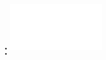 - ![世界咖啡学：变革、精品豆、烘焙技法与中国咖啡探秘_韩怀宗 [hanhuaizong].pdf](../assets/世界咖啡学：变革、精品豆、烘焙技法与中国咖啡探秘_韩怀宗_[hanhuaizong]_1669942562678_0.pdf)
-